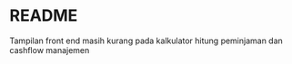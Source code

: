 # README #

Tampilan front end masih kurang pada kalkulator hitung peminjaman dan cashflow manajemen
